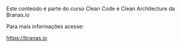 Este conteúdo é parte do curso Clean Code e Clean Architecture da Branas.io

Para mais informações acesse:

https://branas.io
